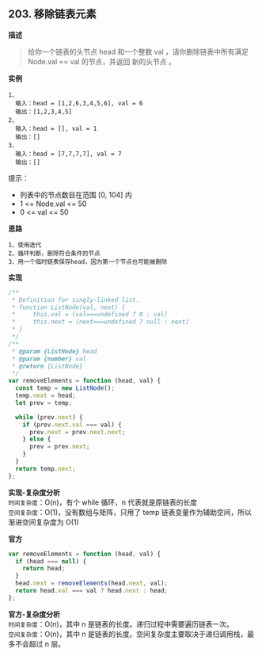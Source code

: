 ## 203. 移除链表元素

**描述**

> 给你一个链表的头节点 head 和一个整数 val ，请你删除链表中所有满足 Node.val == val 的节点，并返回 新的头节点 。

**实例**

```
1、
  输入：head = [1,2,6,3,4,5,6], val = 6
  输出：[1,2,3,4,5]
2、
  输入：head = [], val = 1
  输出：[]
3、
  输入：head = [7,7,7,7], val = 7
  输出：[]
```

提示：

- 列表中的节点数目在范围 [0, 104] 内
- 1 <= Node.val <= 50
- 0 <= val <= 50

**思路**

```
1、使用迭代
2、循环判断，删除符合条件的节点
3、用一个临时链表保存head，因为第一个节点也可能被删除
```

**实现**

```js
/**
 * Definition for singly-linked list.
 * function ListNode(val, next) {
 *     this.val = (val===undefined ? 0 : val)
 *     this.next = (next===undefined ? null : next)
 * }
 */
/**
 * @param {ListNode} head
 * @param {number} val
 * @return {ListNode}
 */
var removeElements = function (head, val) {
  const temp = new ListNode();
  temp.next = head;
  let prev = temp;

  while (prev.next) {
    if (prev.next.val === val) {
      prev.next = prev.next.next;
    } else {
      prev = prev.next;
    }
  }
  return temp.next;
};
```

**实现-复杂度分析**  
`时间复杂度`：O(n)，有个 while 循环，n 代表就是原链表的长度  
`空间复杂度`：O(1)，没有数组与矩阵，只用了 temp 链表变量作为辅助空间，所以渐进空间复杂度为 O(1)

**官方**

```js
var removeElements = function (head, val) {
  if (head === null) {
    return head;
  }
  head.next = removeElements(head.next, val);
  return head.val === val ? head.next : head;
};
```

**官方-复杂度分析**  
`时间复杂度`：O(n)，其中 n 是链表的长度。递归过程中需要遍历链表一次。  
`空间复杂度`：O(n)，其中 n 是链表的长度。空间复杂度主要取决于递归调用栈，最多不会超过 n 层。

